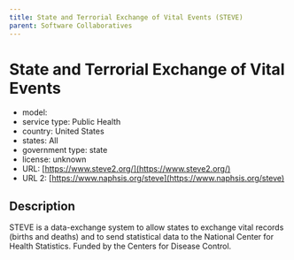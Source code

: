 ```yaml
---
title: State and Terrorial Exchange of Vital Events (STEVE)
parent: Software Collaboratives
---
```


# State and Terrorial Exchange of Vital Events

- model: 
- service type: Public Health
- country: United States
- states: All
- government type: state
- license: unknown
- URL: [https://www.steve2.org/](https://www.steve2.org/)
- URL 2: [https://www.naphsis.org/steve](https://www.naphsis.org/steve)

## Description
STEVE is a data-exchange system to allow states to exchange vital records (births and deaths) and to send statistical data to the National Center for Health Statistics. Funded by the Centers for Disease Control.
